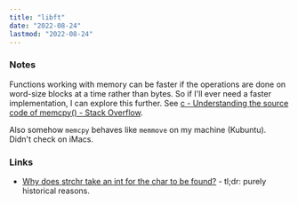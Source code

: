 ```yaml
---
title: "libft"
date: "2022-08-24"
lastmod: "2022-08-24"
---
```


### Notes
Functions working with memory can be faster if the operations are done on word-size blocks at a time rather than bytes. So if I'll ever need a faster implementation, I can explore this further. See [c - Understanding the source code of memcpy() - Stack Overflow](https://stackoverflow.com/questions/17591624/understanding-the-source-code-of-memcpy).

Also somehow `memcpy` behaves like `memmove` on my machine (Kubuntu). Didn't check on iMacs.

### Links
- [Why does strchr take an int for the char to be found?](https://stackoverflow.com/questions/2394011/) - tl;dr: purely historical reasons.